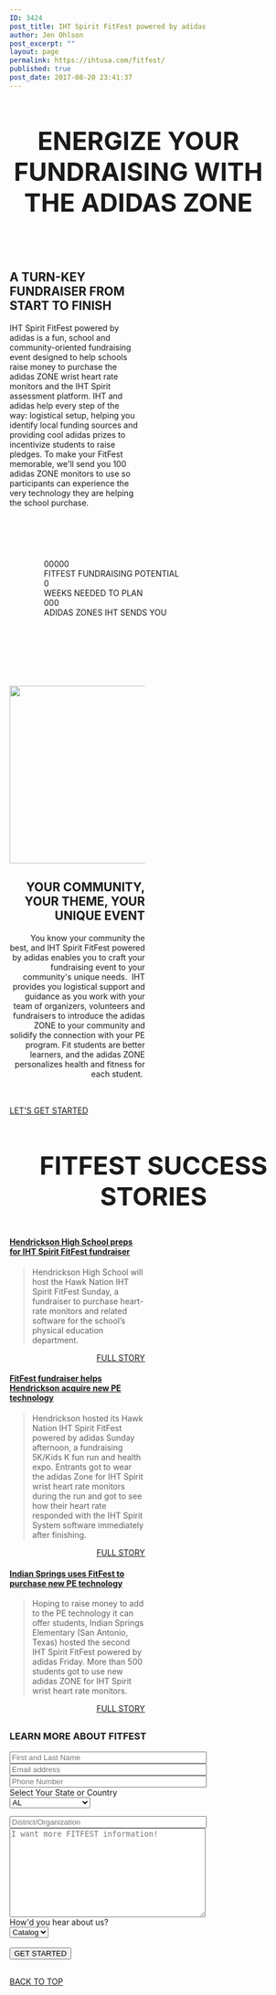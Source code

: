 ```yaml
---
ID: 3424
post_title: IHT Spirit FitFest powered by adidas
author: Jen Ohlson
post_excerpt: ""
layout: page
permalink: https://ihtusa.com/fitfest/
published: true
post_date: 2017-08-20 23:41:37
---
```

<div id="pl-3424"  class="panel-layout" ><div id="pg-3424-0"  class="panel-grid panel-no-style" ><div id="pgc-3424-0-0"  class="panel-grid-cell panel-grid-cell-empty"  data-weight="0.049926578559" ></div><div id="pgc-3424-0-1"  class="panel-grid-cell panel-grid-cell-mobile-last"  data-weight="0.900146842882" ><div id="panel-3424-0-1-0" class="so-panel widget widget_black-studio-tinymce widget_black_studio_tinymce panel-first-child panel-last-child" data-index="0" data-style="{&quot;background_display&quot;:&quot;tile&quot;,&quot;featured_widgets&quot;:&quot;&quot;,&quot;bigger_title&quot;:&quot;&quot;}" ><div class="textwidget"><h3 style="text-align: center; font-size: 44px;">ENERGIZE YOUR FUNDRAISING WITH THE ADIDAS ZONE</h3><p> </p></div></div></div><div id="pgc-3424-0-2"  class="panel-grid-cell panel-grid-cell-empty"  data-weight="0.049926578559" ></div></div><div id="pg-3424-1"  class="panel-grid panel-has-style"  data-style="{&quot;background_display&quot;:&quot;tile&quot;,&quot;row_stretch&quot;:&quot;full&quot;,&quot;cell_alignment&quot;:&quot;flex-start&quot;}" ><div class="siteorigin-panels-stretch panel-row-style panel-row-style-for-3424-1" data-stretch-type="full" ><div id="pgc-3424-1-0"  class="panel-grid-cell"  data-weight="0.48" ><div id="panel-3424-1-0-0" class="so-panel widget widget_black-studio-tinymce widget_black_studio_tinymce panel-first-child panel-last-child" data-index="1" data-style="{&quot;background_display&quot;:&quot;tile&quot;,&quot;featured_widgets&quot;:&quot;&quot;,&quot;bigger_title&quot;:true}" ><div class="widget-title--big panel-widget-style panel-widget-style-for-3424-1-0-0" ><div class="textwidget"><h2 style="text-align: left;">A TURN-KEY FUNDRAISER FROM START TO FINISH</h2><p style="text-align: left;">IHT Spirit FitFest powered by adidas is a fun, school and community-oriented fundraising event designed to help schools raise money to purchase the adidas ZONE wrist heart rate monitors and the IHT Spirit assessment platform. IHT and adidas help every step of the way: logistical setup, helping you identify local funding sources and providing cool adidas prizes to incentivize students to raise pledges. To make your FitFest memorable, we'll send you 100 adidas ZONE monitors to use so participants can experience the very technology they are helping the school purchase.</p></div></div></div></div><div id="pgc-3424-1-1"  class="panel-grid-cell"  data-weight="0.52" ><div id="panel-3424-1-1-0" class="so-panel widget widget_black-studio-tinymce widget_black_studio_tinymce panel-first-child panel-last-child" data-index="2" data-style="{&quot;padding&quot;:&quot;0px 0px 0px 0px&quot;,&quot;mobile_padding&quot;:&quot;0px 0px 0px 0px&quot;,&quot;background_display&quot;:&quot;tile&quot;,&quot;featured_widgets&quot;:&quot;&quot;,&quot;bigger_title&quot;:&quot;&quot;}" ><div class="panel-widget-style panel-widget-style-for-3424-1-1-0" ><div class="textwidget"></div></div></div></div></div></div><div id="pg-3424-2"  class="panel-grid panel-has-style"  data-style="{&quot;padding&quot;:&quot;60px&quot;,&quot;background_image_attachment&quot;:&quot;593&quot;,&quot;background_display&quot;:&quot;tile&quot;,&quot;bottom_margin&quot;:&quot;60px&quot;,&quot;row_stretch&quot;:&quot;full&quot;,&quot;cell_alignment&quot;:&quot;flex-start&quot;}" ><div class="siteorigin-panels-stretch panel-row-style panel-row-style-for-3424-2" data-stretch-type="full" ><div id="pgc-3424-2-0"  class="panel-grid-cell"  data-weight="1" ><div id="panel-3424-2-0-0" class="so-panel widget widget_pw_number-counter widget-number-counter panel-first-child panel-last-child" data-index="3" data-style="{&quot;background_display&quot;:&quot;tile&quot;,&quot;featured_widgets&quot;:&quot;&quot;,&quot;bigger_title&quot;:&quot;&quot;}" >				<div class="widget-number-counters" data-speed="1000">
									<div class="number-counter">
						<i class="number-counter__icon  fa  fa-usd"></i>
						<div class="number-counter__number  js-number" data-to="20000">00000</div>
						<div class="number-counter__title">FITFEST FUNDRAISING POTENTIAL</div>
					</div>
									<div class="number-counter">
						<i class="number-counter__icon  fa  fa-clock-o"></i>
						<div class="number-counter__number  js-number" data-to="6">0</div>
						<div class="number-counter__title">WEEKS NEEDED TO PLAN</div>
					</div>
									<div class="number-counter">
						<i class="number-counter__icon  fa  fa-heartbeat"></i>
						<div class="number-counter__number  js-number" data-to="100">000</div>
						<div class="number-counter__title">ADIDAS ZONES IHT SENDS YOU</div>
					</div>
								</div>
			</div></div></div></div><div id="pg-3424-3"  class="panel-grid panel-no-style"  data-style="{&quot;background_display&quot;:&quot;tile&quot;}" ><div id="pgc-3424-3-0"  class="panel-grid-cell"  data-weight="0.5" ><div id="panel-3424-3-0-0" class="so-panel widget widget_black-studio-tinymce widget_black_studio_tinymce panel-first-child panel-last-child" data-index="4" data-style="{&quot;background_display&quot;:&quot;tile&quot;,&quot;featured_widgets&quot;:&quot;&quot;,&quot;bigger_title&quot;:&quot;&quot;}" ><div class="textwidget"><p style="text-align: left;"><a href="https://ihtusa.com/wp-content/uploads/2017/08/2016-12-11_0862-e1503854984492.jpg"><img class="wp-image-5856 aligncenter" src="https://ihtusa.com/wp-content/uploads/2017/08/2016-12-11_0862-e1503854984492-277x300.jpg" alt="" width="288" height="311" /></a></p></div></div></div><div id="pgc-3424-3-1"  class="panel-grid-cell"  data-weight="0.5" ><div id="panel-3424-3-1-0" class="so-panel widget widget_black-studio-tinymce widget_black_studio_tinymce panel-first-child panel-last-child" data-index="5" data-style="{&quot;background_display&quot;:&quot;tile&quot;,&quot;featured_widgets&quot;:&quot;&quot;,&quot;bigger_title&quot;:true}" ><div class="widget-title--big panel-widget-style panel-widget-style-for-3424-3-1-0" ><div class="textwidget"><h2 style="text-align: right;">YOUR COMMUNITY, YOUR THEME, YOUR UNIQUE EVENT</h2><p style="text-align: right;">You know your community the best, and IHT Spirit FitFest powered by adidas enables you to craft your fundraising event to your community's unique needs.  IHT provides you logistical support and guidance as you work with your team of organizers, volunteers and fundraisers to introduce the adidas ZONE to your community and solidify the connection with your PE program. Fit students are better learners, and the adidas ZONE personalizes health and fitness for each student. </p></div></div></div></div></div><div id="pg-3424-4"  class="panel-grid panel-has-style"  data-style="{&quot;background_image_attachment&quot;:&quot;593&quot;,&quot;background_display&quot;:&quot;tile&quot;,&quot;row_stretch&quot;:&quot;full&quot;}" ><div class="siteorigin-panels-stretch panel-row-style panel-row-style-for-3424-4" data-stretch-type="full" ><div id="pgc-3424-4-0"  class="panel-grid-cell"  data-weight="1" ><div id="panel-3424-4-0-0" class="so-panel widget widget_pw_call_to_action widget-call-to-action panel-first-child panel-last-child" data-index="6" data-style="{&quot;background_image_attachment&quot;:false,&quot;background_display&quot;:&quot;tile&quot;,&quot;font_color&quot;:&quot;#ffffff&quot;,&quot;featured_widgets&quot;:&quot;&quot;,&quot;bigger_title&quot;:&quot;&quot;}" ><div class="panel-widget-style panel-widget-style-for-3424-4-0-0" >				<div class="call-to-action">
					<div class="call-to-action__text">
						TAKE YOUR FIRST STEP...					</div>
					<div class="call-to-action__button">
						<a class="btn    btn-primary" href="https://ihtusa.com/contact/" target="_self">LET'S GET STARTED</a>					</div>
				</div>
			</div></div></div></div></div><div id="pg-3424-5"  class="panel-grid panel-no-style"  data-style="{&quot;background_display&quot;:&quot;tile&quot;}" ><div id="pgc-3424-5-0"  class="panel-grid-cell"  data-weight="1" ><div id="panel-3424-5-0-0" class="so-panel widget widget_black-studio-tinymce widget_black_studio_tinymce panel-first-child panel-last-child" data-index="7" data-style="{&quot;background_display&quot;:&quot;tile&quot;,&quot;featured_widgets&quot;:&quot;&quot;,&quot;bigger_title&quot;:true}" ><div class="widget-title--big panel-widget-style panel-widget-style-for-3424-5-0-0" ><div class="textwidget"><h3 style="text-align: center; font-size: 44px;">FITFEST SUCCESS STORIES</h3></div></div></div></div></div><div id="pg-3424-6"  class="panel-grid panel-no-style" ><div id="pgc-3424-6-0"  class="panel-grid-cell"  data-weight="0.5" ><div id="panel-3424-6-0-0" class="so-panel widget widget_black-studio-tinymce widget_black_studio_tinymce panel-first-child panel-last-child" data-index="8" data-style="{&quot;background_display&quot;:&quot;tile&quot;,&quot;featured_widgets&quot;:&quot;&quot;,&quot;bigger_title&quot;:&quot;&quot;}" ><div class="textwidget"><h4><a href=https://ihtusa.com/hendrickson-preps-for-fitfest-fundraiser/>Hendrickson High School preps for IHT Spirit FitFest fundraiser</a></h4>
<blockquote>Hendrickson High School will host the Hawk Nation IHT Spirit FitFest Sunday, a fundraiser to purchase heart-rate monitors and related software for the school’s physical education department.</blockquote>
<p style="text-align: right;"><a class="btn    btn-primary" href="http://hendrickson-preps-for-fitfest-fundraiser/" target="_self">FULL STORY</a></p>

<h4><a href=https://ihtusa.com/hendrickson-hosts-fitfest-fundraiser/>FitFest fundraiser helps Hendrickson acquire new PE technology</a></h4>
<blockquote>Hendrickson hosted its Hawk Nation IHT Spirit FitFest powered by adidas Sunday afternoon, a fundraising 5K/Kids K fun run and health expo.  Entrants got to wear the adidas Zone for IHT Spirit wrist heart rate monitors during the run and got to see how their heart rate responded with the IHT Spirit System software immediately after finishing.</blockquote>
<p style="text-align: right;"><a class="btn    btn-primary" href="https://ihtusa.com/hendrickson-hosts-fitfest-fundraiser" target="_self">FULL STORY</a></p>
</div></div></div><div id="pgc-3424-6-1"  class="panel-grid-cell"  data-weight="0.5" ><div id="panel-3424-6-1-0" class="so-panel widget widget_black-studio-tinymce widget_black_studio_tinymce panel-first-child panel-last-child" data-index="9" data-style="{&quot;background_display&quot;:&quot;tile&quot;,&quot;featured_widgets&quot;:&quot;&quot;,&quot;bigger_title&quot;:&quot;&quot;}" ><div class="textwidget"><h4><a href="https://ihtusa.com/indian-springs-uses-fitfest-for-pe-technology/">Indian Springs uses FitFest to purchase new PE technology</a></h4>
<blockquote>Hoping to raise money to add to the PE technology it can offer students, Indian Springs Elementary (San Antonio, Texas) hosted the second IHT Spirit FitFest powered by adidas Friday. More than 500 students got to use new adidas ZONE for IHT Spirit wrist heart rate monitors.</blockquote>
<p style="text-align: right;"><a class="btn    btn-primary" href="https://ihtusa.com/indian-springs-uses-fitfest-for-pe-technology" target="_self">FULL STORY</a></p>

</div></div></div></div><div id="pg-3424-7"  class="panel-grid panel-no-style"  data-style="{&quot;background_display&quot;:&quot;tile&quot;}" ><div id="pgc-3424-7-0"  class="panel-grid-cell"  data-weight="1" ><div id="panel-3424-7-0-0" class="so-panel widget widget_black-studio-tinymce widget_black_studio_tinymce panel-first-child" data-index="10" data-style="{&quot;background_display&quot;:&quot;tile&quot;,&quot;featured_widgets&quot;:&quot;&quot;,&quot;bigger_title&quot;:&quot;&quot;}" ><h3 class="widget-title"><span class="widget-title__inline">LEARN MORE ABOUT FITFEST</span></h3><div class="textwidget"><p><div role="form" class="wpcf7" id="wpcf7-f3206-o1" lang="en-US" dir="ltr">
<div class="screen-reader-response"></div>
<form action="/wp-admin/post.php#wpcf7-f3206-o1" method="post" class="wpcf7-form" novalidate="novalidate">
<div style="display: none;">
<input type="hidden" name="_wpcf7" value="3206" />
<input type="hidden" name="_wpcf7_version" value="4.9" />
<input type="hidden" name="_wpcf7_locale" value="en_US" />
<input type="hidden" name="_wpcf7_unit_tag" value="wpcf7-f3206-o1" />
<input type="hidden" name="_wpcf7_container_post" value="0" />
</div>
<div class="contact-form-small">
<div class="row">
<div class="col-xs-12  col-md-6">
      <span class="wpcf7-form-control-wrap your-name"><input type="text" name="your-name" value="" size="40" class="wpcf7-form-control wpcf7-text wpcf7-validates-as-required" aria-required="true" aria-invalid="false" placeholder="First and Last Name" /></span><br />
      <span class="wpcf7-form-control-wrap your-email"><input type="email" name="your-email" value="" size="40" class="wpcf7-form-control wpcf7-text wpcf7-email wpcf7-validates-as-required wpcf7-validates-as-email" aria-required="true" aria-invalid="false" placeholder="Email address" /></span><br />
<span class="wpcf7-form-control-wrap your-tel"><input type="tel" name="your-tel" value="" size="40" class="wpcf7-form-control wpcf7-text wpcf7-tel wpcf7-validates-as-required wpcf7-validates-as-tel" aria-required="true" aria-invalid="false" placeholder="Phone Number" /></span><br />
Select Your State or Country<br />
<span class="wpcf7-form-control-wrap state"><select name="state" class="wpcf7-form-control wpcf7-select wpcf7-validates-as-required" aria-required="true" aria-invalid="false"><option value="AL">AL</option><option value="AK">AK</option><option value="AZ">AZ</option><option value="AR">AR</option><option value="CA">CA</option><option value="CO">CO</option><option value="CT">CT</option><option value="DE">DE</option><option value="FL">FL</option><option value="GA">GA</option><option value="HI">HI</option><option value="ID">ID</option><option value="IL">IL</option><option value="IN">IN</option><option value="IA">IA</option><option value="KS">KS</option><option value="KY">KY</option><option value="LA">LA</option><option value="ME">ME</option><option value="MD">MD</option><option value="MA">MA</option><option value="MI">MI</option><option value="MN">MN</option><option value="MS">MS</option><option value="MO">MO</option><option value="MT">MT</option><option value="NE">NE</option><option value="NV">NV</option><option value="NH">NH</option><option value="NJ">NJ</option><option value="NM">NM</option><option value="NY">NY</option><option value="NC">NC</option><option value="ND">ND</option><option value="OH">OH</option><option value="OK">OK</option><option value="OR">OR</option><option value="PA">PA</option><option value="RI">RI</option><option value="SC">SC</option><option value="SD">SD</option><option value="TN">TN</option><option value="TX">TX</option><option value="UT">UT</option><option value="VT">VT</option><option value="VA">VA</option><option value="WA">WA</option><option value="Washington D.C.">Washington D.C.</option><option value="WV">WV</option><option value="WI">WI</option><option value="WY">WY</option><option value="CANADA">CANADA</option><option value="BERMUDA">BERMUDA</option><option value="AUSTRALIA">AUSTRALIA</option><option value="UNITED KINGDOM">UNITED KINGDOM</option><option value="SOUTH AFRICA">SOUTH AFRICA</option><option value="International - Other">International - Other</option></select></span></p></div>
<div class="col-xs-12  col-md-6">
        <span class="wpcf7-form-control-wrap your-subject"><input type="text" name="your-subject" value="" size="40" class="wpcf7-form-control wpcf7-text wpcf7-validates-as-required" aria-required="true" aria-invalid="false" placeholder="District/Organization" /></span><br />
        <span class="wpcf7-form-control-wrap your-message"><textarea name="your-message" cols="40" rows="10" class="wpcf7-form-control wpcf7-textarea wpcf7-validates-as-required" aria-required="true" aria-invalid="false" placeholder="I want more FITFEST information!"></textarea></span><br />
How'd you hear about us?<br />
<span class="wpcf7-form-control-wrap Howdidyoufindus"><select name="Howdidyoufindus" class="wpcf7-form-control wpcf7-select wpcf7-validates-as-required" aria-required="true" aria-invalid="false"><option value="Catalog">Catalog</option><option value="Other">Other</option></select></span>
    </div>
<div class="col-xs-12  col-md-12">
<input type='hidden' id="zc_gad" name="zc_gad" value=""/><br />
      <input type="submit" value="GET STARTED" class="wpcf7-form-control wpcf7-submit btn btn-primary pull-right" />
    </div>
</p></div>
</div>
<div class="wpcf7-response-output wpcf7-display-none"></div></form></div></p></div></div><div id="panel-3424-7-0-1" class="so-panel widget widget_pw_call_to_action widget-call-to-action panel-last-child" data-index="11" data-style="{&quot;background_display&quot;:&quot;tile&quot;,&quot;featured_widgets&quot;:&quot;&quot;,&quot;bigger_title&quot;:&quot;&quot;}" >				<div class="call-to-action">
					<div class="call-to-action__text">
											</div>
					<div class="call-to-action__button">
						<a href="#TOP">BACK TO TOP</a>					</div>
				</div>
			</div></div></div></div>

<style type="text/css" class="panels-style" data-panels-style-for-post="3424">@import url(https://ihtusa.com/wp-content/plugins/siteorigin-panels/css/front-flex.css); #pgc-3424-0-0 , #pgc-3424-0-2 { width:4.9927%;width:calc(4.9927% - ( 0.950073421441 * 30px ) ) } #pgc-3424-0-1 { width:90.0147%;width:calc(90.0147% - ( 0.099853157118 * 30px ) ) } #pg-3424-0 , #pg-3424-1 , #pg-3424-3 , #pg-3424-4 , #pg-3424-5 , #pg-3424-6 , #pl-3424 .so-panel { margin-bottom:30px } #pgc-3424-1-0 { width:48%;width:calc(48% - ( 0.52 * 30px ) ) } #pgc-3424-1-1 { width:52%;width:calc(52% - ( 0.48 * 30px ) ) } #pgc-3424-2-0 , #pgc-3424-4-0 , #pgc-3424-5-0 , #pgc-3424-7-0 { width:100%;width:calc(100% - ( 0 * 30px ) ) } #pg-3424-2 { margin-bottom:60px } #pgc-3424-3-0 , #pgc-3424-3-1 , #pgc-3424-6-0 , #pgc-3424-6-1 { width:50%;width:calc(50% - ( 0.5 * 30px ) ) } #pl-3424 .so-panel:last-child { margin-bottom:0px } #pg-3424-1.panel-no-style, #pg-3424-1.panel-has-style > .panel-row-style , #pg-3424-2.panel-no-style, #pg-3424-2.panel-has-style > .panel-row-style { -webkit-align-items:flex-start;align-items:flex-start } #panel-3424-1-1-0> .panel-widget-style { padding:0px 0px 0px 0px } #pg-3424-2> .panel-row-style { background-image:url(https://ihtusa.com/wp-content/uploads/2015/04/Dark-Blue-Diamond-Banner.jpg);background-repeat:repeat;padding:60px } #pg-3424-4> .panel-row-style { background-image:url(https://ihtusa.com/wp-content/uploads/2015/04/Dark-Blue-Diamond-Banner.jpg);background-repeat:repeat } #panel-3424-4-0-0> .panel-widget-style { color:#ffffff } @media (max-width:780px){ #pg-3424-0.panel-no-style, #pg-3424-0.panel-has-style > .panel-row-style , #pg-3424-1.panel-no-style, #pg-3424-1.panel-has-style > .panel-row-style , #pg-3424-2.panel-no-style, #pg-3424-2.panel-has-style > .panel-row-style , #pg-3424-3.panel-no-style, #pg-3424-3.panel-has-style > .panel-row-style , #pg-3424-4.panel-no-style, #pg-3424-4.panel-has-style > .panel-row-style , #pg-3424-5.panel-no-style, #pg-3424-5.panel-has-style > .panel-row-style , #pg-3424-6.panel-no-style, #pg-3424-6.panel-has-style > .panel-row-style , #pg-3424-7.panel-no-style, #pg-3424-7.panel-has-style > .panel-row-style { -webkit-flex-direction:column;-ms-flex-direction:column;flex-direction:column } #pg-3424-0 .panel-grid-cell , #pg-3424-1 .panel-grid-cell , #pg-3424-2 .panel-grid-cell , #pg-3424-3 .panel-grid-cell , #pg-3424-4 .panel-grid-cell , #pg-3424-5 .panel-grid-cell , #pg-3424-6 .panel-grid-cell , #pg-3424-7 .panel-grid-cell { margin-right:0 } #pg-3424-0 .panel-grid-cell , #pg-3424-1 .panel-grid-cell , #pg-3424-2 .panel-grid-cell , #pg-3424-3 .panel-grid-cell , #pg-3424-4 .panel-grid-cell , #pg-3424-5 .panel-grid-cell , #pg-3424-6 .panel-grid-cell , #pg-3424-7 .panel-grid-cell { width:100% } #pgc-3424-0-0 , #pgc-3424-0-1 , #pgc-3424-1-0 , #pgc-3424-3-0 , #pgc-3424-6-0 { margin-bottom:30px } #pl-3424 .panel-grid-cell { padding:0 } #pl-3424 .panel-grid .panel-grid-cell-empty { display:none } #pl-3424 .panel-grid .panel-grid-cell-mobile-last { margin-bottom:0px } #panel-3424-1-1-0> .panel-widget-style { padding:0px 0px 0px 0px }  } </style>